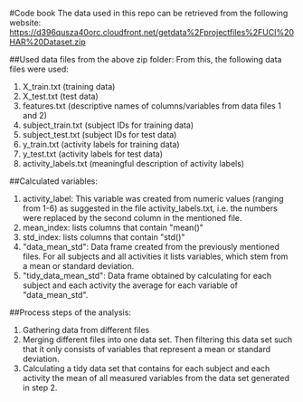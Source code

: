 #Code book
The data used in this repo can be retrieved from the following website:
https://d396qusza40orc.cloudfront.net/getdata%2Fprojectfiles%2FUCI%20HAR%20Dataset.zip

##Used data files from the above zip folder:
From this, the following data files were used:
1) X_train.txt         (training data)
2) X_test.txt          (test data)
3) features.txt        (descriptive names of columns/variables from data files 1 and 2)
4) subject_train.txt   (subject IDs for training data)
5) subject_test.txt    (subject IDs for test data)
6) y_train.txt         (activity labels for training data)
7) y_test.txt          (activity labels for test data)
8) activity_labels.txt (meaningful description of activity labels)

##Calculated variables:
1) activity_label: This variable was created from numeric values (ranging from 1-6) as suggested in the file activity_labels.txt, 
i.e. the numbers were replaced by the second column in the mentioned file.
2) mean_index: lists columns that contain "mean()"
3) std_index:  lists columns that contain "std()"
4) "data_mean_std": Data frame created from the previously mentioned files. For all subjects and all activities it lists variables,
which stem from a mean or standard deviation.
3) "tidy_data_mean_std": Data frame obtained by calculating for each subject and each activity the average for each variable of "data_mean_std".

##Process steps of the analysis:
1) Gathering data from different files
2) Merging different files into one data set. Then filtering this data set such that it only consists of variables that 
represent a mean or standard deviation. 
3) Calculating a tidy data set that contains for each subject and each activity the mean of all measured variables from 
the data set generated in step 2.
